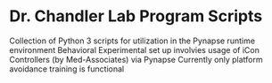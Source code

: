 # Dr. Chandler Lab Program Scripts
 Collection of Python 3 scripts for utilization in the Pynapse runtime environment
 Behavioral Experimental set up involvies usage of iCon Controllers (by Med-Associates) via Pynapse
 Currently only platform avoidance training is functional

